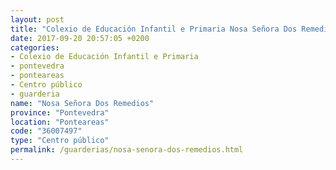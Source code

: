 ```yaml
---
layout: post
title: "Colexio de Educación Infantil e Primaria Nosa Señora Dos Remedios"
date: 2017-09-20 20:57:05 +0200
categories:
- Colexio de Educación Infantil e Primaria
- pontevedra
- ponteareas
- Centro público
- guarderia
name: "Nosa Señora Dos Remedios"
province: "Pontevedra"
location: "Ponteareas"
code: "36007497"
type: "Centro público"
permalink: /guarderias/nosa-senora-dos-remedios.html
---
```

